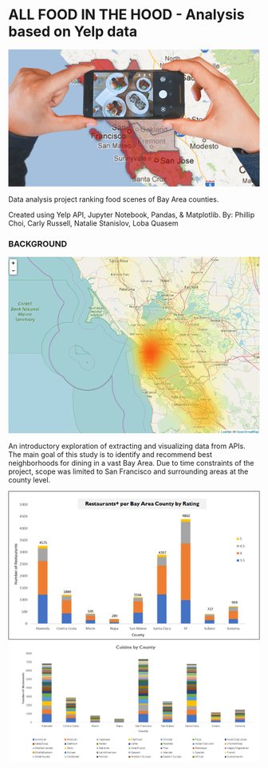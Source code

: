 # ALL FOOD IN THE HOOD - Analysis based on Yelp data

<p align="center">
<img src="Resources/Images/foodinthehood.png">
</p>

Data analysis project ranking food scenes of Bay Area counties.

Created using Yelp API, Jupyter Notebook, Pandas, & Matplotlib.
By: Phillip Choi, Carly Russell, Natalie Stanislov, Loba Quasem

### BACKGROUND
![heatmap](Resources/Images/count_per_coord_yellow.PNG)

An introductory exploration of extracting and visualizing data from APIs. The main goal of this study is to identify and recommend best neighborhoods for dining in a vast Bay Area. Due to time constraints of the project, scope was limited to San Francisco and surrounding areas at the county level.

![rating](Resources/Images/rating.png)
![cuisine](Resources/Images/cuisine.png)
